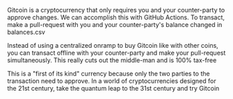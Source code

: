 Gitcoin is a cryptocurrency that only requires you and your counter-party to approve changes. We can accomplish this with GitHub Actions. To transact, make a pull-request with you and your counter-party's balance changed in balances.csv

Instead of using a centralized onramp to buy Gitcoin like with other coins, you can transact offline with your counter-party and make your pull-request simultaneously. This really cuts out the middle-man and is 100% tax-free

This is a "first of its kind" currency because only the two parties to the transaction need to approve. In a world of cryptocurrencies designed for the 21st century, take the quantum leap to the 31st century and try Gitcoin
